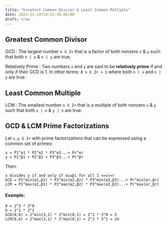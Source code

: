 ```yaml
---
title: "Greatest Common Divisor & Least Common Multiple"
date: 2023-11-24T19:51:39-08:00
draft: true
---
```


## Greatest Common Divisor

GCD
: The largest number `n ∈ Z+` that is a factor of both nonzero `x` & `y` such that both `n | x` & `n | y` are true.

Relatively Prime
: Two numbers `x` and `y` are said to be **relatively prime** if and only if their GCD is 1. In other terms: `∄ n ∈ Z+ > 1` where both `n | x` and `n | y` are true.

## Least Common Multiple

LCM
: The smallest number `n ∈ Z+` that is a multiple of both nonzero `x` & `y` such that both `x | n` & `y | n` are true.

## GCD & LCM Prime Factorizations

Let `x,y ∈ Z+` with prime factorizations that can be expressed using a common set of primes:

```
x = P1^α1 * P2^α2 * P3^α3...+ Pr^αr
y = P1^β1 + P2^β2 + P3^β3...+ Pr^βr
```

Then:

```
x divides y if and only if αi≤βi for all 1 <=i<=r
GCD = P1^min(α1,β1) * P2^min(α2,β2) * P3^min(α3,β3)...+ Pr^min(αr,βr)
LCM = P1^max(α1,β1) * P2^max(α2,β2) * P3^max(α3,β3)...+ Pr^max(αr,βr)
```

#### Example:

```
8 = 2^3 * 3^0
6 = 2^1 * 3^1
GCD(8,6) = 2^min(3,1) * 3^min(0,1) = 2^1 * 3^0 = 2
LCM(8,6) = 2^max(3,1) * 3^max(0,1) = 2^3 * 3^1 = 24
```
